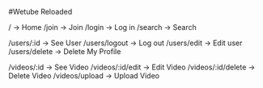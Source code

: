 #Wetube Reloaded

/ -> Home
/join -> Join
/login -> Log in
/search -> Search

/users/:id -> See User
/users/logout -> Log out
/users/edit -> Edit user
/users/delete -> Delete My Profile

/videos/:id -> See Video
/videos/:id/edit -> Edit Video
/videos/:id/delete -> Delete Video
/videos/upload -> Upload Video
